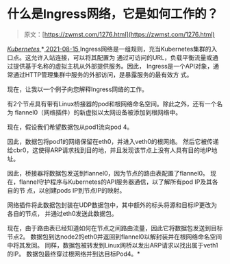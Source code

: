 <!--yml
category: 未分类
date: 0001-01-01 00:00:00
--->

# 什么是Ingress网络，它是如何工作的？

> 原文：[https://zwmst.com/1276.html](https://zwmst.com/1276.html)

   [ *Kubernetes* ](https://zwmst.com/kubernetes)*[ <time datetime="2021-08-15T10:55:31+08:00"> 2021-08-15 </time> ](https://zwmst.com/1276.html)  Ingress网络是一组规则，充当Kubernetes集群的入口点。这允许入站连接，可以将其配置为 通过可访问的URL，负载平衡流量或通过提供基于名称的虚拟主机从外部提供服务。因此， Ingress是一个API对象，通常通过HTTP管理集群中服务的外部访问，是暴露服务的最有效方 式。

现在，让我以一个例子向您解释Ingress网络的工作。

有2个节点具有带有Linux桥接器的pod和根网络命名空间。除此之外，还有一个名为 flannel0（网络插件）的新虚拟以太网设备被添加到根网络中。

现在，假设我们希望数据包从pod1流向pod 4。

因此，数据包将pod1的网络保留在eth0，并进入veth0的根网络。 然后它被传递给cbr0，这使得ARP请求找到目的地，并且发现该节点上没有人具有目的地IP地址。

因此，桥接器将数据包发送到flannel0，因为节点的路由表配置了flannel0。 现在，flannel守护程序与Kubernetes的API服务器通信，以了解所有pod IP及其各自的节 点，以创建pods IP到节点IP的映射。

网络插件将此数据包封装在UDP数据包中，其中额外的标头将源和目标IP更改为各自的节点， 并通过eth0发送此数据包。

现在，由于路由表已经知道如何在节点之间路由流量，因此它将数据包发送到目标节点2。 数据包到达node2的eth0并返回到flannel0以解封装并在根网络命名空间中将其发回。 同样，数据包被转发到Linux网桥以发出ARP请求以找出属于veth1的IP。 数据包最终穿过根网络并到达目标Pod4。*